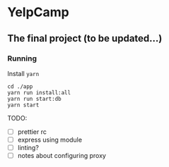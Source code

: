 # YelpCamp

## The final project (to be updated...)

### Running

Install `yarn`

```
cd ./app
yarn run install:all
yarn run start:db
yarn start
```

TODO:
- [ ] prettier rc
- [ ] express using module
- [ ] linting?
- [ ] notes about configuring proxy